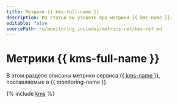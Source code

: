 ```yaml
---
title: Метрики {{ kms-full-name }}
description: Из статьи вы узнаете про метрики {{ kms-name }}.
editable: false
sourcePath: ru/monitoring_includes/metrics-ref/kms-ref.md
---
```


# Метрики {{ kms-full-name }}

В этом разделе описаны метрики сервиса [{{ kms-name }}](../../kms/), поставляемые в {{ monitoring-name }}.

{% include [kms](../../_includes/monitoring/metrics-ref/kms.md) %}